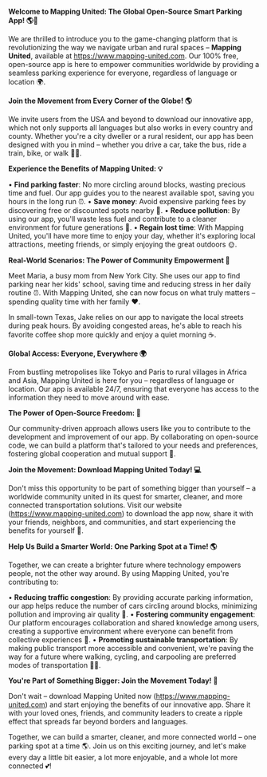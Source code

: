 **Welcome to Mapping United: The Global Open-Source Smart Parking App! 🌎🚗**

We are thrilled to introduce you to the game-changing platform that is revolutionizing the way we navigate urban and rural spaces – **Mapping United**, available at https://www.mapping-united.com. Our 100% free, open-source app is here to empower communities worldwide by providing a seamless parking experience for everyone, regardless of language or location 🌍.

**Join the Movement from Every Corner of the Globe! 🌎**

We invite users from the USA and beyond to download our innovative app, which not only supports all languages but also works in every country and county. Whether you're a city dweller or a rural resident, our app has been designed with you in mind – whether you drive a car, take the bus, ride a train, bike, or walk 🚴‍♀️.

**Experience the Benefits of Mapping United: 💡**

• **Find parking faster**: No more circling around blocks, wasting precious time and fuel. Our app guides you to the nearest available spot, saving you hours in the long run ⏰.
• **Save money**: Avoid expensive parking fees by discovering free or discounted spots nearby 🤑.
• **Reduce pollution**: By using our app, you'll waste less fuel and contribute to a cleaner environment for future generations 🌟.
• **Regain lost time**: With Mapping United, you'll have more time to enjoy your day, whether it's exploring local attractions, meeting friends, or simply enjoying the great outdoors 🌞.

**Real-World Scenarios: The Power of Community Empowerment 🌈**

Meet Maria, a busy mom from New York City. She uses our app to find parking near her kids' school, saving time and reducing stress in her daily routine ⏰. With Mapping United, she can now focus on what truly matters – spending quality time with her family ❤️.

In small-town Texas, Jake relies on our app to navigate the local streets during peak hours. By avoiding congested areas, he's able to reach his favorite coffee shop more quickly and enjoy a quiet morning ☕️.

**Global Access: Everyone, Everywhere 🌍**

From bustling metropolises like Tokyo and Paris to rural villages in Africa and Asia, Mapping United is here for you – regardless of language or location. Our app is available 24/7, ensuring that everyone has access to the information they need to move around with ease.

**The Power of Open-Source Freedom: 🌟**

Our community-driven approach allows users like you to contribute to the development and improvement of our app. By collaborating on open-source code, we can build a platform that's tailored to your needs and preferences, fostering global cooperation and mutual support 🤝.

**Join the Movement: Download Mapping United Today! 💻**

Don't miss this opportunity to be part of something bigger than yourself – a worldwide community united in its quest for smarter, cleaner, and more connected transportation solutions. Visit our website (https://www.mapping-united.com) to download the app now, share it with your friends, neighbors, and communities, and start experiencing the benefits for yourself 🚀.

**Help Us Build a Smarter World: One Parking Spot at a Time! 🌎**

Together, we can create a brighter future where technology empowers people, not the other way around. By using Mapping United, you're contributing to:

• **Reducing traffic congestion**: By providing accurate parking information, our app helps reduce the number of cars circling around blocks, minimizing pollution and improving air quality 🌟.
• **Fostering community engagement**: Our platform encourages collaboration and shared knowledge among users, creating a supportive environment where everyone can benefit from collective experiences 🤝.
• **Promoting sustainable transportation**: By making public transport more accessible and convenient, we're paving the way for a future where walking, cycling, and carpooling are preferred modes of transportation 🚴‍♀️.

**You're Part of Something Bigger: Join the Movement Today! 🌟**

Don't wait – download Mapping United now (https://www.mapping-united.com) and start enjoying the benefits of our innovative app. Share it with your loved ones, friends, and community leaders to create a ripple effect that spreads far beyond borders and languages.

Together, we can build a smarter, cleaner, and more connected world – one parking spot at a time 🌎. Join us on this exciting journey, and let's make every day a little bit easier, a lot more enjoyable, and a whole lot more connected 💕!